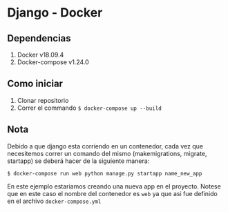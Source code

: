 # Django - Docker
## Dependencias
1. Docker v18.09.4
1. Docker-compose v1.24.0

## Como iniciar
1. Clonar repositorio
1. Correr el commando `$ docker-compose up --build`

## Nota
Debido a que django esta corriendo en un contenedor, cada vez que necesitemos correr un comando del mismo (makemigrations, migrate, startapp) se deberá hacer de la siguiente manera:

`$ docker-compose run web python manage.py startapp name_new_app`

En este ejemplo estariamos creando una nueva app en el proyecto. Notese que en este caso el nombre del contenedor es `web` ya que asi fue definido en el archivo `docker-compose.yml`